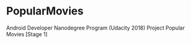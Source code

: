 # PopularMovies
Android Developer Nanodegree Program (Udacity 2018) Project Popular Movies [Stage 1]
